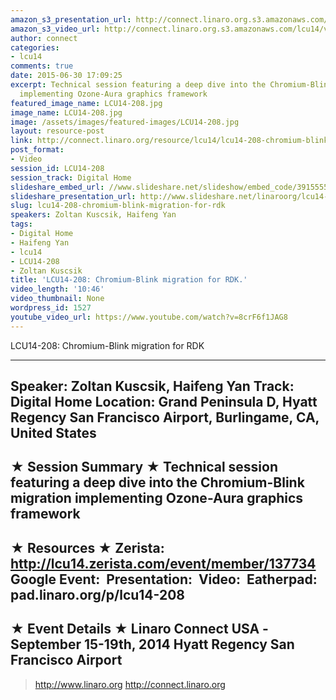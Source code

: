 ```yaml
---
amazon_s3_presentation_url: http://connect.linaro.org.s3.amazonaws.com/hkg15/Videos/09-16-Tuesday/LCU14-208.pdf
amazon_s3_video_url: http://connect.linaro.org.s3.amazonaws.com/lcu14/videos/09-16-Tuesday/LCU14-208-+Chromium-Blink+migration+for+RDK.mp4
author: connect
categories:
- lcu14
comments: true
date: 2015-06-30 17:09:25
excerpt: Technical session featuring a deep dive into the Chromium-Blink migration
  implementing Ozone-Aura graphics framework
featured_image_name: LCU14-208.jpg
image_name: LCU14-208.jpg
image: /assets/images/featured-images/LCU14-208.jpg
layout: resource-post
link: http://connect.linaro.org/resource/lcu14/lcu14-208-chromium-blink-migration-for-rdk/
post_format:
- Video
session_id: LCU14-208
session_track: Digital Home
slideshare_embed_url: //www.slideshare.net/slideshow/embed_code/39155555
slideshare_presentation_url: http://www.slideshare.net/linaroorg/lcu14-208-chromiumblink-migration-for-rdk-39155555
slug: lcu14-208-chromium-blink-migration-for-rdk
speakers: Zoltan Kuscsik, Haifeng Yan
tags:
- Digital Home
- Haifeng Yan
- lcu14
- LCU14-208
- Zoltan Kuscsik
title: 'LCU14-208: Chromium-Blink migration for RDK.'
video_length: '10:46'
video_thumbnail: None
wordpress_id: 1527
youtube_video_url: https://www.youtube.com/watch?v=8crF6f1JAG8
---
```


LCU14-208: Chromium-Blink migration for RDK

---------------------------------------------------

Speaker: Zoltan Kuscsik, Haifeng Yan
Track: Digital Home
Location: Grand Peninsula D, Hyatt Regency San Francisco Airport, Burlingame, CA, United States
---------------------------------------------------

★ Session Summary ★
Technical session featuring a deep dive into the Chromium-Blink migration implementing Ozone-Aura graphics framework 
---------------------------------------------------

★ Resources ★
Zerista: http://lcu14.zerista.com/event/member/137734
Google Event: 
Presentation: 
Video: 
Eatherpad: pad.linaro.org/p/lcu14-208
---------------------------------------------------

★ Event Details ★
Linaro Connect USA -   
September 15-19th, 2014
Hyatt Regency San Francisco Airport
---------------------------------------------------

> http://www.linaro.org
> http://connect.linaro.org
